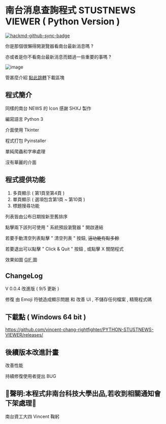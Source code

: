 # 南台消息查詢程式 STUSTNEWS VIEWER ( Python Version )

[![hackmd-github-sync-badge](https://hackmd.io/Q96NdvxRRDCea5bmkcSxfw/badge)](https://hackmd.io/Q96NdvxRRDCea5bmkcSxfw)
<p class="has-medium-font-size">
你是那個很懶得開瀏覽器看南台最新消息嗎 ?</p>

<p class="has-medium-font-size">
亦或者是你不看南台最新消息而錯過一些重要的事嗎 ?</p>

![image](https://i.imgur.com/50LfEMA.png)

<p>管甚麼介紹 <a href="#downloadblock" data-type="internal" data-id="#downloadblock">點此跳轉</a>下載區塊</p>

<h2>程式簡介</h2>
<p>同樣的南台 NEWS 的 Icon 感謝 SHXJ 製作</p>
<p>編寫語言 Python 3 </p>
<p>介面使用 Tkinter </p>
<p>程式打包 Pyinstaller <p>
<p>單純爬蟲和字串處理</p>
<p>沒有華麗的介面</p>
<h2>程式提供功能</h2>

1. 多頁顯示 ( 第1頁至第4頁 )
2. 單頁顯示 ( 選項包含第1頁 ~ 第10頁 )
3. 標題搜尋功能
<p>列表皆由公布日期按新至舊排序</p>
<p>點擊兩下該列可使用 " 系統預設瀏覽器 " 開啟連結</p>
<p>若要手動清空列表點擊 " 清空列表 " 按鈕, <s>這功能有點多餘</s></p>
<p>若要退出可以點擊 " Click & Quit " 按鈕 , 或點擊 X 關閉程式</p>

<p>效果如圖 <a href="https://i.imgur.com/zx1CrnV.gif"> GIF </a> 圖</p>

<h2>ChangeLog</h2>

<p>V 0.0.4 改進版 ( 9/5 更新 )</p>
<p>
修復 由 Emoji 符號造成顯示問題 和 改善 UI , 不儲存任何檔案 , 精簡程式碼
</p>

<h2 id="downloadblock">下載點 ( Windows 64 bit )</h2>

<p><a href="https://github.com/vincent-chang-rightfighter/PYTHON-STUSTNEWS-VIEWER/releases/">https://github.com/vincent-chang-rightfighter/PYTHON-STUSTNEWS-VIEWER/releases/</a></p>

<h2>後續版本改進計畫</h2>

<p>改善性能</p>
<p>持續修復使用者提出 BUG </p>


<h2>🔴聲明:本程式非南台科技大學出品,若收到相關通知會下架處理🔴</h2>
<p>南台資工大四 Vincent 鞠躬</p>